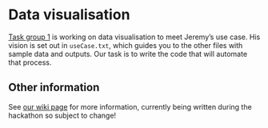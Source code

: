 # Data visualisation #

[Task group 1](http://wiki.pro-ibiosphere.eu/wiki/Task_Groups#Task_Group_1:_Data_Visualization) is working on data visualisation to meet Jeremy’s use case. His vision is set out in  `useCase.txt`, which guides you to the other files with sample data and outputs. Our task is to write the code that will automate that process.

## Other information ##

See [our wiki page](http://wiki.pro-ibiosphere.eu/wiki/Data_visualisation) for more information, currently being written during the hackathon so subject to change!
